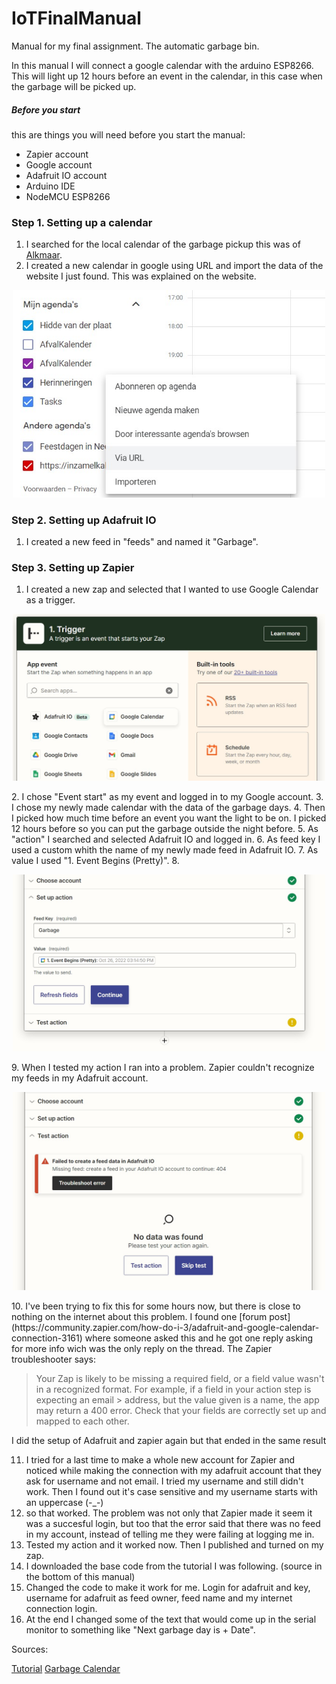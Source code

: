 # IoTFinalManual
Manual for my final assignment. The automatic garbage bin.

In this manual I will connect a google calendar with the arduino ESP8266. This will light up 12 hours before an event in the calendar, in this case when the garbage will be picked up.

##### Before you start
this are things you will need before you start the manual:

- Zapier account
- Google account
- Adafruit IO account
- Arduino IDE
- NodeMCU ESP8266

### Step 1. Setting up a calendar

1. I searched for the local calendar of the garbage pickup this was of [Alkmaar]( https://www.hvcgroep.nl/zelf-regelen/afvalkalender).
2. I created a new calendar in google using URL and import the data of the website I just found. This was explained on the website.
<p align="center">
<img src="https://github.com/Hiddevdp/IoTFinalManual/blob/main/1.jpg"  width="500" >
</p>

### Step 2. Setting up Adafruit IO

1. I created a new feed in "feeds" and named it "Garbage".

### Step 3. Setting up Zapier

1. I created a new zap and selected that I wanted to use Google Calendar as a trigger.
<p align="center">
<img src="https://github.com/Hiddevdp/IoTFinalManual/blob/main/2.jpg"  width="500" >
</p>
2. I chose "Event start" as my event and logged in to my Google account.
3. I chose my newly made calendar with the data of the garbage days.
4. Then I picked how much time before an event you want the light to be on. I picked 12 hours before so you can put the garbage outside the night before.
5. As "action" I searched and selected Adafruit IO and logged in.
6. As feed key I used a custom whith the name of my newly made feed in Adafruit IO.
7. As value I used "1. Event Begins (Pretty)".
8. <p align="center">
<img src="https://github.com/Hiddevdp/IoTFinalManual/blob/main/3.jpg"  width="500" >
</p>
9. When I tested my action I ran into a problem. Zapier couldn't recognize my feeds in my Adafruit account.
<p align="center">
<img src="https://github.com/Hiddevdp/IoTFinalManual/blob/main/4.jpg"  width="500" >
</p>
10. I've been trying to fix this for some hours now, but there is close to nothing on the internet about this problem. I found one [forum post](https://community.zapier.com/how-do-i-3/adafruit-and-google-calendar-connection-3161) where someone asked this and  he got one reply asking for more info wich was the only reply on the thread. The Zapier troubleshooter says:

> Your Zap is likely to be missing a required field, or a field value wasn't in a recognized format. For example, if a field in your action step is expecting an email > address, but the value given is a name, the app may return a 400 error.
> Check that your fields are correctly set up and mapped to each other.

I did the setup of Adafruit and zapier again but that ended in the same result

11. I tried for a last time to make a whole new account for Zapier and noticed while making the connection with my adafruit account that they ask for username and not email. I tried my username and still didn't work. Then I found out it's case sensitive and my username starts with an uppercase (-_-)
12. so that worked. The problem was not only that Zapier made it seem it was a succesful login, but too that the error said that there was no feed in my account, instead of telling me they were failing at logging me in.
13. Tested my action and it worked now. Then I published and turned on my zap.
14. I downloaded the base code from the tutorial I was following. (source in the bottom of this manual)
15. Changed the code to make it work for me. Login for adafruit and key, username for adafruit as feed owner, feed name and my internet connection login.
16. At the end I changed some of the text that would come up in the serial monitor to something like "Next garbage day is + Date".

Sources:

[Tutorial](https://www.instructables.com/Google-Calendar-Events-to-ESP8266/)
[Garbage Calendar](https://www.hvcgroep.nl/zelf-regelen/afvalkalender)

